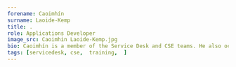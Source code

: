 ```yaml
---
forename: Caoimhín
surname: Laoide-Kemp
title: .
role: Applications Developer 
image_src: Caoimhin Laoide-Kemp.jpg
bio: Caoimhín is a member of the Service Desk and CSE teams. He also occasionally helps out with EPCC’s MSc, Training, and Student Support.
tags: [servicedesk, cse,  training,  ] 
---
```

